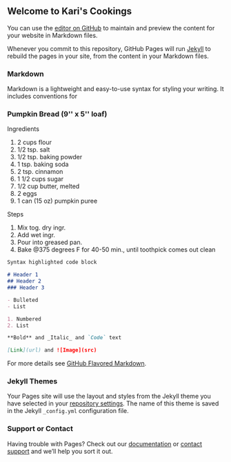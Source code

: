 ## Welcome to Kari's Cookings

You can use the [editor on GitHub](https://github.com/abootatoo/YAY/edit/master/index.md) to maintain and preview the content for your website in Markdown files.

Whenever you commit to this repository, GitHub Pages will run [Jekyll](https://jekyllrb.com/) to rebuild the pages in your site, from the content in your Markdown files.

### Markdown

Markdown is a lightweight and easy-to-use syntax for styling your writing. It includes conventions for

### Pumpkin Bread (9'' x 5'' loaf)
Ingredients
1. 2 cups flour
2. 1/2 tsp. salt
3. 1/2 tsp. baking powder
4. 1 tsp. baking soda
5. 2 tsp. cinnamon
6. 1 1/2 cups sugar
7. 1/2 cup butter, melted
8. 2 eggs
9. 1 can (15 oz) pumpkin puree

Steps
1. Mix tog. dry ingr.
2. Add wet ingr.
3. Pour into greased pan.
4. Bake @375 degrees F for 40-50 min., until toothpick comes out clean

```markdown
Syntax highlighted code block

# Header 1
## Header 2
### Header 3

- Bulleted
- List

1. Numbered
2. List

**Bold** and _Italic_ and `Code` text

[Link](url) and ![Image](src)
```

For more details see [GitHub Flavored Markdown](https://guides.github.com/features/mastering-markdown/).

### Jekyll Themes

Your Pages site will use the layout and styles from the Jekyll theme you have selected in your [repository settings](https://github.com/abootatoo/YAY/settings). The name of this theme is saved in the Jekyll `_config.yml` configuration file.

### Support or Contact

Having trouble with Pages? Check out our [documentation](https://help.github.com/categories/github-pages-basics/) or [contact support](https://github.com/contact) and we’ll help you sort it out.

